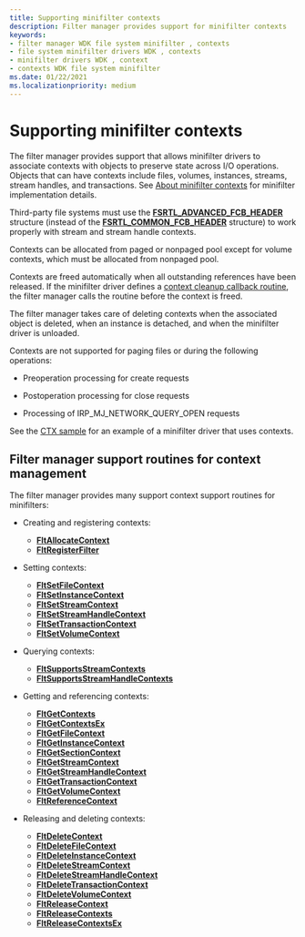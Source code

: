 ```yaml
---
title: Supporting minifilter contexts
description: Filter manager provides support for minifilter contexts
keywords:
- filter manager WDK file system minifilter , contexts
- file system minifilter drivers WDK , contexts
- minifilter drivers WDK , context
- contexts WDK file system minifilter
ms.date: 01/22/2021
ms.localizationpriority: medium
---
```


# Supporting minifilter contexts

The filter manager provides support that allows minifilter drivers to associate contexts with objects to preserve state across I/O operations. Objects that can have contexts include files, volumes, instances, streams, stream handles, and transactions. See [About minifilter contexts](managing-contexts-in-a-minifilter-driver.md) for minifilter implementation details.

Third-party file systems must use the [**FSRTL_ADVANCED_FCB_HEADER**](/windows-hardware/drivers/ddi/ntifs/ns-ntifs-_fsrtl_advanced_fcb_header) structure (instead of the [**FSRTL_COMMON_FCB_HEADER**](/windows-hardware/drivers/ddi/ntifs/ns-ntifs-_fsrtl_common_fcb_header) structure) to work properly with stream and stream handle contexts.

Contexts can be allocated from paged or nonpaged pool except for volume contexts, which must be allocated from nonpaged pool.

Contexts are freed automatically when all outstanding references have been released. If the minifilter driver defines a [context cleanup callback routine](/windows-hardware/drivers/ddi/fltkernel/nc-fltkernel-pflt_context_cleanup_callback), the filter manager calls the routine before the context is freed.

The filter manager takes care of deleting contexts when the associated object is deleted, when an instance is detached, and when the minifilter driver is unloaded.

Contexts are not supported for paging files or during the following operations:

- Preoperation processing for create requests

- Postoperation processing for close requests

- Processing of IRP_MJ_NETWORK_QUERY_OPEN requests

See the [CTX sample](https://github.com/microsoft/Windows-driver-samples/tree/master/filesys/miniFilter/ctx) for an example of a minifilter driver that uses contexts.

## Filter manager support routines for context management

The filter manager provides many support context support routines for minifilters:

- Creating and registering contexts:

  - [**FltAllocateContext**](/windows-hardware/drivers/ddi/fltkernel/nf-fltkernel-fltallocatecontext)
  - [**FltRegisterFilter**](/windows-hardware/drivers/ddi/fltkernel/nf-fltkernel-fltregisterfilter)

- Setting contexts:

  - [**FltSetFileContext**](/windows-hardware/drivers/ddi/fltkernel/nf-fltkernel-fltsetfilecontext)
  - [**FltSetInstanceContext**](/windows-hardware/drivers/ddi/fltkernel/nf-fltkernel-fltsetinstancecontext)
  - [**FltSetStreamContext**](/windows-hardware/drivers/ddi/fltkernel/nf-fltkernel-fltsetstreamcontext)
  - [**FltSetStreamHandleContext**](/windows-hardware/drivers/ddi/fltkernel/nf-fltkernel-fltsetstreamhandlecontext)
  - [**FltSetTransactionContext**](/windows-hardware/drivers/ddi/fltkernel/nf-fltkernel-fltsettransactioncontext)
  - [**FltSetVolumeContext**](/windows-hardware/drivers/ddi/fltkernel/nf-fltkernel-fltsetvolumecontext)

- Querying contexts:

  - [**FltSupportsStreamContexts**](/windows-hardware/drivers/ddi/fltkernel/nf-fltkernel-fltsupportsstreamcontexts)
  - [**FltSupportsStreamHandleContexts**](/windows-hardware/drivers/ddi/fltkernel/nf-fltkernel-fltsupportsstreamhandlecontexts)

- Getting and referencing contexts:

  - [**FltGetContexts**](/windows-hardware/drivers/ddi/fltkernel/nf-fltkernel-fltgetcontexts)
  - [**FltGetContextsEx**](/windows-hardware/drivers/ddi/fltkernel/nf-fltkernel-fltgetcontextsex)
  - [**FltGetFileContext**](/windows-hardware/drivers/ddi/fltkernel/nf-fltkernel-fltgetfilecontext)
  - [**FltGetInstanceContext**](/windows-hardware/drivers/ddi/fltkernel/nf-fltkernel-fltgetinstancecontext)
  - [**FltGetSectionContext**](/windows-hardware/drivers/ddi/fltkernel/nf-fltkernel-fltgetsectioncontext)
  - [**FltGetStreamContext**](/windows-hardware/drivers/ddi/fltkernel/nf-fltkernel-fltgetstreamcontext)
  - [**FltGetStreamHandleContext**](/windows-hardware/drivers/ddi/fltkernel/nf-fltkernel-fltgetstreamhandlecontext)
  - [**FltGetTransactionContext**](/windows-hardware/drivers/ddi/fltkernel/nf-fltkernel-fltgettransactioncontext)
  - [**FltGetVolumeContext**](/windows-hardware/drivers/ddi/fltkernel/nf-fltkernel-fltgetvolumecontext)
  - [**FltReferenceContext**](/windows-hardware/drivers/ddi/fltkernel/nf-fltkernel-fltreferencecontext)

- Releasing and deleting contexts:

  - [**FltDeleteContext**](/windows-hardware/drivers/ddi/fltkernel/nf-fltkernel-fltdeletecontext)
  - [**FltDeleteFileContext**](/windows-hardware/drivers/ddi/fltkernel/nf-fltkernel-fltdeletefilecontext)
  - [**FltDeleteInstanceContext**](/windows-hardware/drivers/ddi/fltkernel/nf-fltkernel-fltdeleteinstancecontext)
  - [**FltDeleteStreamContext**](/windows-hardware/drivers/ddi/fltkernel/nf-fltkernel-fltdeletestreamcontext)
  - [**FltDeleteStreamHandleContext**](/windows-hardware/drivers/ddi/fltkernel/nf-fltkernel-fltdeletestreamhandlecontext)
  - [**FltDeleteTransactionContext**](/windows-hardware/drivers/ddi/fltkernel/nf-fltkernel-fltdeletetransactioncontext)
  - [**FltDeleteVolumeContext**](/windows-hardware/drivers/ddi/fltkernel/nf-fltkernel-fltdeletevolumecontext)
  - [**FltReleaseContext**](/windows-hardware/drivers/ddi/fltkernel/nf-fltkernel-fltreleasecontext)
  - [**FltReleaseContexts**](/windows-hardware/drivers/ddi/fltkernel/nf-fltkernel-fltreleasecontexts)
  - [**FltReleaseContextsEx**](/windows-hardware/drivers/ddi/fltkernel/nf-fltkernel-fltreleasecontextsex)
